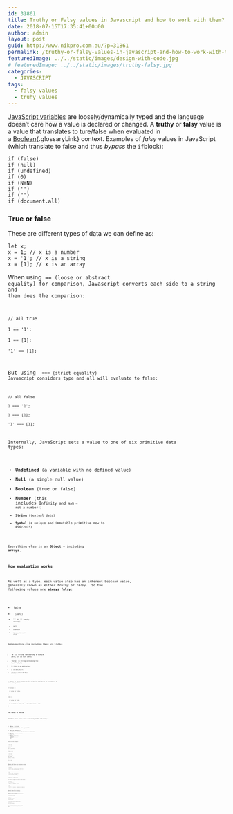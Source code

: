 ```yaml
---
id: 31861
title: Truthy or Falsy values in Javascript and how to work with them?
date: 2018-07-15T17:35:41+00:00
author: admin
layout: post
guid: http://www.nikpro.com.au/?p=31861
permalink: /truthy-or-falsy-values-in-javascript-and-how-to-work-with-them/
featuredImage: ../../static/images/design-with-code.jpg
# featuredImage: ../../static/images/truthy-falsy.jpg
categories:
  - JAVASCRIPT
tags:
  - falsy values
  - truhy values
---
```

[JavaScript variables](http://www.nikpro.com.au/the-differences-between-var-and-let-and-const-in-javascript/) are loosely/dynamically typed and the language doesn’t care how a value is declared or changed. A **truthy** or **falsy** value is a value that translates to ture/false when evaluated in a [Boolean](https://developer.mozilla.org/en-US/docs/Glossary/Boolean "Boolean: In computer science, a Boolean is a logical data type that can have only the values true or false."){.glossaryLink} context. Examples of _falsy_ values in JavaScript (which translate to false and thus _bypass_ the `if`block):

`if (false)`  
`if (null)`  
`if (undefined)`  
`if (0)`  
`if (NaN)`  
`if ('')`  
`if ("")`  
`if (document.all)`

### True or false

These are different types of data we can define as:

`let x;`  
`x = 1; // x is a number`  
`x = '1'; // x is a string`  
`x = [1]; // x is an array`

When using  <code class=" language-undefined">== (loose or abstract equality) for comparison, Javascript converts each side to a string and then does the comparison:

`// all true`  
`1 == '1';`  
`1 == [1];`  
`'1' == [1];`

But using  <code class=" language-undefined">=== (strict equality)  Javascript considers type and all will evaluate to false:

`// all false`  
`1 === '1';`  
`1 === [1];`  
`'1' === [1];`

Internally, JavaScript sets a value to one of six primitive data types:

  * **Undefined** (a variable with no defined value)
  * **Null** (a single null value)
  * **Boolean** (true or false)
  * **Number** (this includes <code class=" language-undefined">Infinity and <code class=" language-undefined">NaN – not a number!)
  * **String** (textual data)
  * **Symbol** (a unique and immutable primitive new to ES6/2015)

Everything else is an **Object** — including **arrays**.

### How evaluation works

As well as a type, each value also has an inherent boolean value, generally known as either _truthy_ or _falsy_.  So the following values are **always falsy**:

  * <code class=" language-undefined">false
  * <code class=" language-undefined"> (zero)
  * <code class=" language-undefined">'' or <code class=" language-undefined">"" (empty string)
  * <code class=" language-undefined">null
  * <code class=" language-undefined">undefined
  * <code class=" language-undefined">NaN (e.g. the result of <code class=" language-undefined">1/0)

And everything else including these are truthy:

  * <code class=" language-undefined">'0' (a string containing a single zero, it is not zero)
  * <code class=" language-undefined">'false' (a string containing the text “false”)
  * <code class=" language-undefined">[] (this is an empty array)
  * <code class=" language-undefined">{} (an empty object)
  * <code class=" language-undefined">function(){} (this is an “empty” function)

It means we cannot use a single value for evaluation in statements as it is always true:

`if (value) {`  
`  // value is truthy`  
`}`  
`else {`  
`  // value is falsy`  
`  // it could be false, 0, '', null, undefined or NaN`  
`}`

### The rules to follow

Remember these rules while evaluating truthy and falsy:

  1. **<code class=" language-undefined">false**, zero and empty strings are all equivalent.
  2. **<code class=" language-undefined">null** and **<code class=" language-undefined">undefined** are equivalent to themselves and each other but nothing else.
  3. **<code class=" language-undefined">NaN** is not equivalent to anything – _including another **<code class=" language-undefined">NaN**!_
  4. **<code class=" language-undefined">Infinity** is truthy – _but cannot be compared to **<code class=" language-undefined">true** or **<code class=" language-undefined">false**!_
  5. An empty array is truthy – _yet comparing with **<code class=" language-undefined">true** is **<code class=" language-undefined">false** and comparing **with<code class=" language-undefined">false** is **<code class=" language-undefined">true**?!_

These are some examples:

`// all true`  
`false == 0;`  
`0 == '';`  
`null == undefined;`  
`[] == false;`  
`!![0] == true;`

`// all false`  
`false == null;`  
`NaN == NaN;`  
`Infinity == true;`  
`[] == true;`  
`[0] == true;`

### Use **<code class=" language-undefined">===** strict equality and avoid type conversion issues

`// instead of`  
`if (x == y) // ...`  
`// runs if x and y are both truthy or both falsy`  
`// e.g. x = null and y = undefined`

`// use`  
`if (x === y) // ...`  
`// runs if x and y are identical...`  
`// except when both are NaN`

### Stop direct comparisons

It is rare to compare two false or true values:

`// instead of`  
`if (x == false) // ...`  
`// runs if x is false, 0, '', or []`

`// use`  
`if (!x) // ...`  
`// runs if x is false, 0, '', NaN, null or undefined`

### Convert to real boolean value when necessary

Double-negative !! always generates false by <code class=" language-undefined">false, <code class=" language-undefined">, <code class=" language-undefined">"", <code class=" language-undefined">null, <code class=" language-undefined">undefinedand <code class=" language-undefined">NaN.

So in this case do as follows:

`// instead of x or y on the side of comparison`  
`if (x === y) // ...`  
`// runs if x and y are identical...`  
`// except when both are NaN`

`// use double-negative to make sure tey generate what you expect`  
`if (!!x === !!y) // ...`  
`// runs if x and y are identical...`  
`// including when either or both are NaN`

Always be careful around truthy and falsy values. For example an empty string or a NAN could make the debugging very hard and painful. 